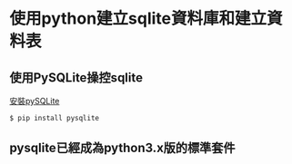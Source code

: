 # 使用python建立sqlite資料庫和建立資料表

## 使用PySQLite操控sqlite

[安裝pySQLite](https://pypi.org/project/pysqlite/)

```
$ pip install pysqlite
```

## pysqlite已經成為python3.x版的標準套件